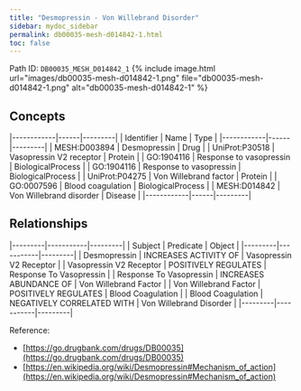 ```yaml
---
title: "Desmopressin - Von Willebrand Disorder"
sidebar: mydoc_sidebar
permalink: db00035-mesh-d014842-1.html
toc: false 
---
```



Path ID: `DB00035_MESH_D014842_1`
{% include image.html url="images/db00035-mesh-d014842-1.png" file="db00035-mesh-d014842-1.png" alt="db00035-mesh-d014842-1" %}

## Concepts

|------------|------|---------|
| Identifier | Name | Type    |
|------------|------|---------|
| MESH:D003894 | Desmopressin | Drug |
| UniProt:P30518 | Vasopressin V2 receptor | Protein |
| GO:1904116 | Response to vasopressin | BiologicalProcess |
| GO:1904116 | Response to vasopressin | BiologicalProcess |
| UniProt:P04275 | Von Willebrand factor | Protein |
| GO:0007596 | Blood coagulation | BiologicalProcess |
| MESH:D014842 | Von Willebrand disorder | Disease |
|------------|------|---------|

## Relationships

|---------|-----------|---------|
| Subject | Predicate | Object  |
|---------|-----------|---------|
| Desmopressin | INCREASES ACTIVITY OF | Vasopressin V2 Receptor |
| Vasopressin V2 Receptor | POSITIVELY REGULATES | Response To Vasopressin |
| Response To Vasopressin | INCREASES ABUNDANCE OF | Von Willebrand Factor |
| Von Willebrand Factor | POSITIVELY REGULATES | Blood Coagulation |
| Blood Coagulation | NEGATIVELY CORRELATED WITH | Von Willebrand Disorder |
|---------|-----------|---------|

Reference: 
  - [https://go.drugbank.com/drugs/DB00035](https://go.drugbank.com/drugs/DB00035)
  - [https://en.wikipedia.org/wiki/Desmopressin#Mechanism_of_action](https://en.wikipedia.org/wiki/Desmopressin#Mechanism_of_action)
